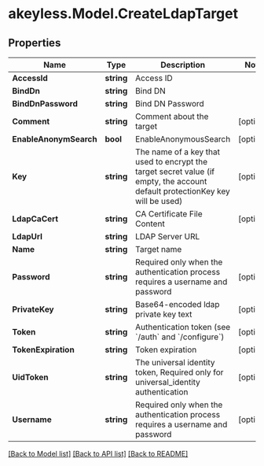 # akeyless.Model.CreateLdapTarget
## Properties

Name | Type | Description | Notes
------------ | ------------- | ------------- | -------------
**AccessId** | **string** | Access ID | 
**BindDn** | **string** | Bind DN | 
**BindDnPassword** | **string** | Bind DN Password | 
**Comment** | **string** | Comment about the target | [optional] 
**EnableAnonymSearch** | **bool** | EnableAnonymousSearch | [optional] 
**Key** | **string** | The name of a key that used to encrypt the target secret value (if empty, the account default protectionKey key will be used) | [optional] 
**LdapCaCert** | **string** | CA Certificate File Content | [optional] 
**LdapUrl** | **string** | LDAP Server URL | 
**Name** | **string** | Target name | 
**Password** | **string** | Required only when the authentication process requires a username and password | [optional] 
**PrivateKey** | **string** | Base64-encoded ldap private key text | [optional] 
**Token** | **string** | Authentication token (see &#x60;/auth&#x60; and &#x60;/configure&#x60;) | [optional] 
**TokenExpiration** | **string** | Token expiration | [optional] 
**UidToken** | **string** | The universal identity token, Required only for universal_identity authentication | [optional] 
**Username** | **string** | Required only when the authentication process requires a username and password | [optional] 

[[Back to Model list]](../README.md#documentation-for-models) [[Back to API list]](../README.md#documentation-for-api-endpoints) [[Back to README]](../README.md)

